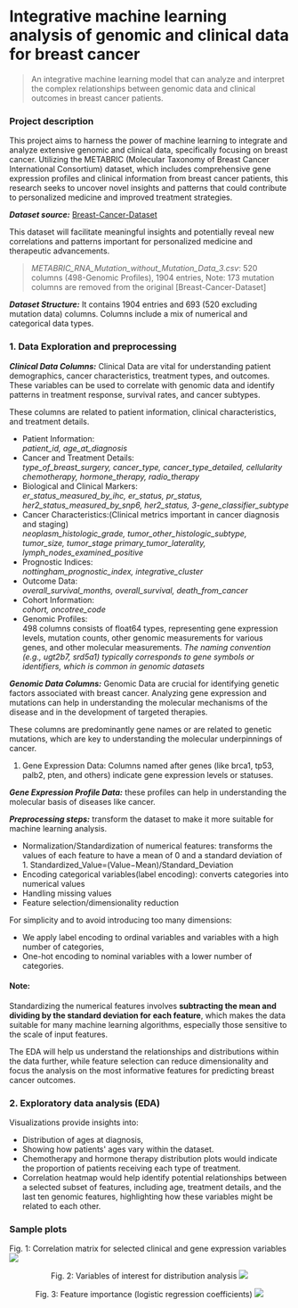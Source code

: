 # Integrative machine learning analysis of genomic and clinical data for breast cancer

> An integrative machine learning model that can analyze and interpret the complex relationships between genomic data and clinical outcomes in breast cancer patients.

### Project description
This project aims to harness the power of machine learning to integrate and analyze extensive genomic and clinical data, specifically focusing on breast cancer. Utilizing the METABRIC (Molecular Taxonomy of Breast Cancer International Consortium) dataset, which includes comprehensive gene expression profiles and clinical information from breast cancer patients, this research seeks to uncover novel insights and patterns that could contribute to personalized medicine and improved treatment strategies.

***Dataset source:***  [Breast-Cancer-Dataset](https://www.kaggle.com/datasets/raghadalharbi/breast-cancer-gene-expression-profiles-metabric/data)

This dataset will facilitate meaningful insights and potentially reveal new correlations and patterns important for personalized medicine and therapeutic advancements.

> *METABRIC_RNA_Mutation_without_Mutation_Data_3.csv*: 520 columns (498-Genomic Profiles), 1904 entries, 
> Note: 173 mutation columns are removed from the original [Breast-Cancer-Dataset]

***Dataset Structure:*** It contains 1904 entries and 693 (520 excluding mutation data) columns. Columns include a mix of numerical and categorical data types.

### 1. Data Exploration and preprocessing

***Clinical Data Columns:***
Clinical Data are vital for understanding patient demographics, cancer characteristics, treatment types, and outcomes. These variables can be used to correlate with genomic data and identify patterns in treatment response, survival rates, and cancer subtypes.

These columns are related to patient information, clinical characteristics, and treatment details.

- Patient Information: <br> 
    *patient_id, age_at_diagnosis*
- Cancer and Treatment Details: <br> 
    *type_of_breast_surgery, cancer_type, cancer_type_detailed, cellularity chemotherapy, hormone_therapy, radio_therapy*
- Biological and Clinical Markers: <br> 
    *er_status_measured_by_ihc, er_status, pr_status, her2_status_measured_by_snp6, her2_status, 3-gene_classifier_subtype*
- Cancer Characteristics:(Clinical metrics important in cancer diagnosis and staging) <br> 
    *neoplasm_histologic_grade, tumor_other_histologic_subtype, tumor_size, tumor_stage primary_tumor_laterality, lymph_nodes_examined_positive*
- Prognostic Indices: <br> 
    *nottingham_prognostic_index, integrative_cluster*
- Outcome Data: <br> 
    *overall_survival_months, overall_survival, death_from_cancer*
- Cohort Information: <br> 
    *cohort, oncotree_code*
- Genomic Profiles: <br> 
    498 columns consists of float64 types, representing gene expression levels, mutation counts, other genomic measurements for various genes, and other molecular measurements.
    *The naming convention (e.g., ugt2b7, srd5a1) typically corresponds to gene symbols or identifiers, which is common in genomic datasets*

***Genomic Data Columns:***
Genomic Data are crucial for identifying genetic factors associated with breast cancer. Analyzing gene expression and mutations can help in understanding the molecular mechanisms of the disease and in the development of targeted therapies.

These columns are predominantly gene names or are related to genetic mutations, which are key to understanding the molecular underpinnings of cancer.

1. Gene Expression Data: Columns named after genes (like brca1, tp53, palb2, pten, and others) indicate gene expression levels or statuses.


***Gene Expression Profile Data:*** these profiles can help in understanding the molecular basis of diseases like cancer.

***Preprocessing steps:*** transform the dataset to make it more suitable for machine learning analysis. 
- Normalization/Standardization of numerical features: transforms the values of each feature to have a mean of 0 and a standard deviation of 1. Standardized_Value=(Value−Mean)/Standard_Deviation
- Encoding categorical variables(label encoding): converts categories into numerical values
- Handling missing values
- Feature selection/dimensionality reduction


For simplicity and to avoid introducing too many dimensions:
- We apply label encoding to ordinal variables and variables with a high number of categories,
- One-hot encoding to nominal variables with a lower number of categories.

#### Note: 
Standardizing the numerical features involves **subtracting the mean and dividing by the standard deviation for each feature**, which makes the data suitable for many machine learning algorithms, especially those sensitive to the scale of input features.

The EDA will help us understand the relationships and distributions within the data further, while feature selection can reduce dimensionality and focus the analysis on the most informative features for predicting breast cancer outcomes.

### 2. Exploratory data analysis (EDA) 
Visualizations provide insights into:
- Distribution of ages at diagnosis, 
- Showing how patients' ages vary within the dataset. 
- Chemotherapy and hormone therapy distribution plots would indicate the proportion of patients receiving each type of treatment.
- Correlation heatmap would help identify potential relationships between a selected subset of features, including age, treatment details, and the last ten genomic features, highlighting how these variables might be related to each other.

### Sample plots

<p align="left"> Fig. 1: Correlation matrix for selected clinical and gene expression variables 
  <img src="https://github.com/GirmaSis/IntegrativeML-BreastCancer/blob/main/plots/Correlation%20Matrix.png" > </p>
<p align="center"> Fig. 2:  Variables of interest for distribution analysis 
  <img src="https://github.com/GirmaSis/IntegrativeML-BreastCancer/blob/main/plots/distribution%20analysis.png"/>
</p>
<p align="center"> Fig. 3: Feature importance (logistic regression coefficients) 
  <img src="https://github.com/GirmaSis/IntegrativeML-BreastCancer/blob/main/plots/Logistic%20Regression%20Coefficients.png" />
</p>